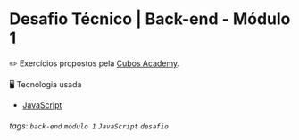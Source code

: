 # Desafio Técnico | Back-end - Módulo 1

:pencil2:
Exercícios propostos pela [Cubos Academy](https://cubos.academy/sucesso).

:desktop_computer: Tecnologia usada
- [JavaScript](https://www.javascript.com/)

###### tags: `back-end` `módulo 1` `JavaScript` `desafio`
